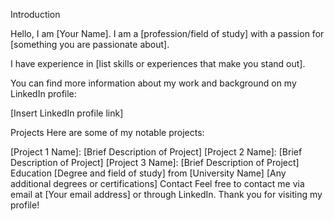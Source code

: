 Introduction

Hello, I am [Your Name]. I am a [profession/field of study] with a passion for [something you are passionate about].

I have experience in [list skills or experiences that make you stand out].

You can find more information about my work and background on my LinkedIn profile:

[Insert LinkedIn profile link]

Projects
Here are some of my notable projects:

[Project 1 Name]: [Brief Description of Project]
[Project 2 Name]: [Brief Description of Project]
[Project 3 Name]: [Brief Description of Project]
Education
[Degree and field of study] from [University Name]
[Any additional degrees or certifications]
Contact
Feel free to contact me via email at [Your email address] or through LinkedIn. Thank you for visiting my profile!
